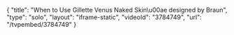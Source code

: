 {
    "title": "When to Use Gillette Venus Naked Skin\u00ae designed by Braun",
    "type": "solo",
    "layout": "iframe-static",
    "videoId": "3784749",
    "url": "\/tvpembed\/3784749"
}